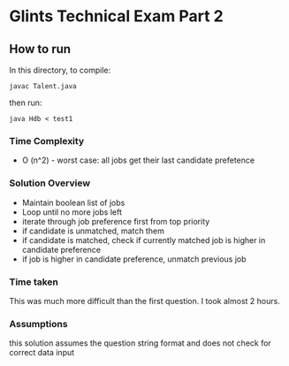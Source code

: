 # Glints Technical Exam Part 2

## How to run 
In this directory, to compile: 
```
javac Talent.java
```
then run: 
```
java Hdb < test1 
```

### Time Complexity 
* O (n^2)  - worst case: all jobs get their last candidate prefetence 

### Solution Overview 
* Maintain boolean list of jobs  
* Loop until no more jobs left 
* iterate through job preference first from top priority
* if candidate is unmatched, match them 
* if candidate is matched, check if currently matched job is higher in candidate preference
* if job is higher in candidate preference, unmatch previous job 

### Time taken 
This was much more difficult than the first question. I took almost 2 hours.

### Assumptions 
this solution assumes the question string format and does not check for correct data input 
